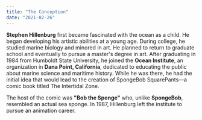 ```yaml
---
title: "The Conception"
date: "2021-02-26"
---
```


**Stephen Hillenburg** first became fascinated with the ocean as a child. He began developing his artistic abilities at a young age. During college, he studied marine biology and minored in art. He planned to return to graduate school and eventually to pursue a master's degree in art. After graduating in 1984 from Humboldt State University, he joined the **Ocean Institute**, an organization in **Dana Point, California**, dedicated to educating the public about marine science and maritime history. While he was there, he had the initial idea that would lead to the creation of SpongeBob SquarePants—a comic book titled The Intertidal Zone.

The host of the comic was **"Bob the Sponge"** who, unlike **SpongeBob**, resembled an actual sea sponge. In 1987, Hillenburg left the institute to pursue an animation career.
